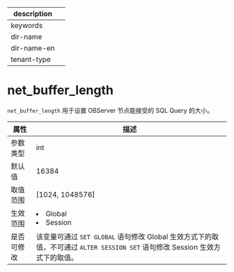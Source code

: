 |description||
|---|---|
|keywords||
|dir-name||
|dir-name-en||
|tenant-type||

# net_buffer_length

`net_buffer_length` 用于设置 OBServer 节点能接受的 SQL Query 的大小。

| **属性** |                                                   **描述**                                                   |
|--------|------------------------------------------------------------------------------------------------------------|
| 参数类型   | int                     |
| 默认值    | 16384                   |
| 取值范围   | \[1024, 1048576\]       |
| 生效范围   | <li> Global   <li> Session    |
| 是否可修改  | 该变量可通过 `SET GLOBAL` 语句修改 Global 生效方式下的取值，不可通过 `ALTER SESSION SET` 语句修改 Session 生效方式下的取值。                  |
